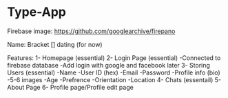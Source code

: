 # Type-App

Firebase image: https://github.com/googlearchive/firepano

Name: Bracket [] dating (for now)

Features:
1- Homepage (essential)
2- Login Page (essential)
  -Connected to firebase database
  -Add login with google and facebook later
3- Storing Users (essential)
  -Name
  -User ID (hex)
  -Email
  -Password
  -Profile info (bio)
  -5-6 images
  -Age
  -Prefrence
  -Orientation
  -Location
4- Chats (essentail)
5- About Page
6- Profile page/Profile edit page

